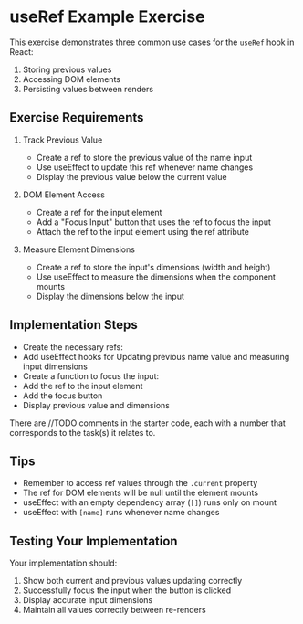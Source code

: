 # useRef Example Exercise

This exercise demonstrates three common use cases for the `useRef` hook in React:
1. Storing previous values
2. Accessing DOM elements
3. Persisting values between renders

## Exercise Requirements

1. Track Previous Value
   - Create a ref to store the previous value of the name input
   - Use useEffect to update this ref whenever name changes
   - Display the previous value below the current value

2. DOM Element Access
   - Create a ref for the input element
   - Add a "Focus Input" button that uses the ref to focus the input
   - Attach the ref to the input element using the ref attribute

3. Measure Element Dimensions
   - Create a ref to store the input's dimensions (width and height)
   - Use useEffect to measure the dimensions when the component mounts
   - Display the dimensions below the input

## Implementation Steps
   - Create the necessary refs:
   - Add useEffect hooks for Updating previous name value and measuring input dimensions
   - Create a function to focus the input:
   - Add the ref to the input element
   - Add the focus button
   - Display previous value and dimensions

There are //TODO comments in the starter code, each with a number that corresponds to the task(s) it relates to.

## Tips

- Remember to access ref values through the `.current` property
- The ref for DOM elements will be null until the element mounts
- useEffect with an empty dependency array (`[]`) runs only on mount
- useEffect with `[name]` runs whenever name changes

## Testing Your Implementation

Your implementation should:
1. Show both current and previous values updating correctly
2. Successfully focus the input when the button is clicked
3. Display accurate input dimensions
4. Maintain all values correctly between re-renders
